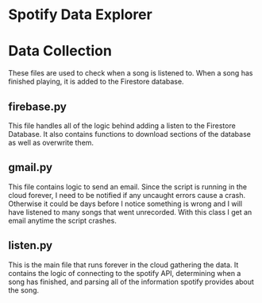 # Spotify Data Explorer
# Data Collection
These files are used to check when a song is listened to. When a song has finished playing, it is added to the Firestore database.

## firebase.py
This file handles all of the logic behind adding a listen to the Firestore Database. It also contains functions to download sections of the database as well as overwrite them.

## gmail.py
This file contains logic to send an email. Since the script is running in the cloud forever, I need to be notified if any uncaught errors cause a crash. Otherwise it could be days before I notice something is wrong and I will have listened to many songs that went unrecorded. With this class I get an email anytime the script crashes.

## listen.py
This is the main file that runs forever in the cloud gathering the data. It contains the logic of connecting to the spotify API, determining when a song has finished, and parsing all of the information spotify provides about the song.
